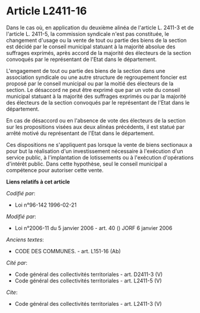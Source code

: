 # Article L2411-16

Dans le cas où, en application du deuxième alinéa de l'article L. 2411-3 et de l'article L. 2411-5, la commission syndicale
n'est pas constituée, le changement d'usage ou la vente de tout ou partie des biens de la section est décidé par le conseil
municipal statuant à la majorité absolue des suffrages exprimés, après accord de la majorité des électeurs de la section
convoqués par le représentant de l'Etat dans le département.

L'engagement de tout ou partie des biens de la section dans une association syndicale ou une autre structure de regroupement
foncier est proposé par le conseil municipal ou par la moitié des électeurs de la section. Le désaccord ne peut être exprimé
que par un vote du conseil municipal statuant à la majorité des suffrages exprimés ou par la majorité des électeurs de la
section convoqués par le représentant de l'Etat dans le département. 

En cas de désaccord ou en l'absence de vote des électeurs de la section sur les propositions visées aux deux alinéas
précédents, il est statué par arrêté motivé du représentant de l'Etat dans le département. 

Ces dispositions ne s'appliquent pas lorsque la vente de biens sectionaux a pour but la réalisation d'un investissement
nécessaire à l'exécution d'un service public, à l'implantation de lotissements ou à l'exécution d'opérations d'intérêt
public. Dans cette hypothèse, seul le conseil municipal a compétence pour autoriser cette vente.

**Liens relatifs à cet article**

_Codifié par_:

  - Loi n°96-142 1996-02-21

_Modifié par_:

  - Loi n°2006-11 du 5 janvier 2006 - art. 40 () JORF 6 janvier 2006

_Anciens textes_:

  - CODE DES COMMUNES. - art. L151-16 (Ab)

_Cité par_:

  - Code général des collectivités territoriales - art. D2411-3 (V)
  - Code général des collectivités territoriales - art. L2411-5 (V)

_Cite_:

  - Code général des collectivités territoriales - art. L2411-3 (V)
